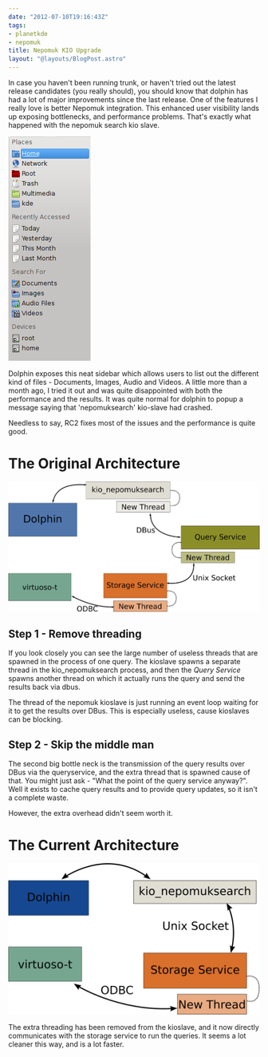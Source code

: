 ```yaml
---
date: "2012-07-10T19:16:43Z"
tags:
- planetkde
- nepomuk
title: Nepomuk KIO Upgrade
layout: "@layouts/BlogPost.astro"
---
```


In case you haven't been running trunk, or haven't tried out the latest
release candidates (you really should), you should know that dolphin has
had a lot of major improvements since the last release. One of the
features I really love is better Nepomuk integration. This enhanced user
visibility lands up exposing bottlenecks, and performance problems.
That's exactly what happened with the nepomuk search kio slave.

![The Nepomuk Architecture][]

Dolphin exposes this neat sidebar which allows users to list out the
different kind of files - Documents, Images, Audio and Videos. A little
more than a month ago, I tried it out and was quite disappointed with
both the performance and the results. It was quite normal for dolphin to
popup a message saying that 'nepomuksearch' kio-slave had crashed.

Needless to say, RC2 fixes most of the issues and the performance is
quite good.

The Original Architecture
=========================

![The Nepomuk Architecture][1]

Step 1 - Remove threading
-------------------------

If you look closely you can see the large number of useless threads that
are spawned in the process of one query. The kioslave spawns a separate
thread in the kio\_nepomuksearch process, and then the *Query Service*
spawns another thread on which it actually runs the query and send the
results back via dbus.

The thread of the nepomuk kioslave is just running an event loop waiting
for it to get the results over DBus. This is especially useless, cause
kioslaves can be blocking.

Step 2 - Skip the middle man
----------------------------

The second big bottle neck is the transmission of the query results over
DBus via the queryservice, and the extra thread that is spawned cause of
that. You might just ask - "What the point of the query service
anyway?". Well it exists to cache query results and to provide query
updates, so it isn't a complete waste.

However, the extra overhead didn't seem worth it.

The Current Architecture
========================

![The Nepomuk Architecture][2]

The extra threading has been removed from the kioslave, and it now
directly communicates with the storage service to run the queries. It
seems a lot cleaner this way, and is a lot faster.

  [The Nepomuk Architecture]: /blog/images/2012/07/10/dolphin_sidebar.png
  [1]: /blog/images/2012/07/10/Nepomuk_KIO_old_Architecture.png
  [2]: /blog/images/2012/07/10/Nepomuk_KIO_new_Architecture.png
